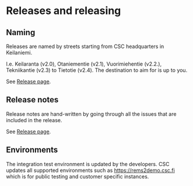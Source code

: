 # Releases and releasing

## Naming
Releases are named by streets starting from CSC headquarters in Keilaniemi. 

I.e. Keilaranta (v2.0), Otaniementie (v2.1), Vuorimiehentie (v2.2.), Tekniikantie (v2.3) to Tietotie (v2.4). 
The destination to aim for is up to you.

See [Release page](https://github.com/CSCfi/rems/releases).

## Release notes

Release notes are hand-written by going through all the issues that are included in the release.

See [Release page](https://github.com/CSCfi/rems/releases).

## Environments

The integration test environment is updated by the developers.
CSC updates all supported environments such as https://rems2demo.csc.fi which is for public testing and customer specific instances.
